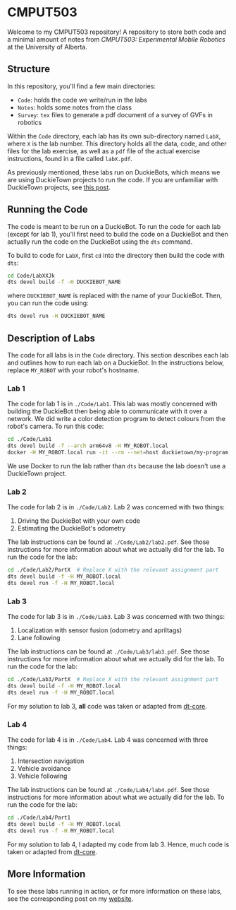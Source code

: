 # CMPUT503

Welcome to my CMPUT503 repository! A repository to store both code and a
minimal amount of notes from _CMPUT503: Experimental Mobile Robotics_ at the
University of Alberta.

## Structure

In this repository, you'll find a few main directories:

- `Code`: holds the code we write/run in the labs
- `Notes`: holds some notes from the class
- `Survey`: `tex` files to generate a pdf document of a survey of GVFs in robotics

Within the `Code` directory, each lab has its own sub-directory named `LabX`,
where `X` is the lab number. This directory holds all the data, code, and
other files for the lab exercise, as well as a `pdf` file of the actual
exercise instructions, found in a file called `labX.pdf`.

As previously mentioned, these labs run on DuckieBots, which means we are using
DuckieTown projects to run the code. If you are unfamiliar with DuckieTown
projects, see [this post](https://docs.duckietown.org/daffy/duckietown-robotics-development/out/dt_infrastructure.html).

## Running the Code

The code is meant to be run on a DuckieBot. To run the code for each lab
(except for lab 1), you'll first need to build the code on a DuckieBot and
then actually run the code on the DuckieBot using the `dts` command.

To build to code for `LabX`, first `cd` into the directory then build the code
with `dts`:

```bash
cd Code/LabXXJk
dts devel build -f -H DUCKIEBOT_NAME
```

where `DUCKIEBOT_NAME` is replaced with the name of your DuckieBot. Then, you
can run the code using:

```bash
dts devel run -H DUCKIEBOT_NAME
```

## Description of Labs

The code for all labs is in the `Code` directory. This section describes each
lab and outlines how to run each lab on a DuckieBot. In the instructions below,
replace `MY_ROBOT` with your robot's hostname.

### Lab 1

The code for lab 1 is in `./Code/Lab1`. This lab was mostly concerned with
building the DuckieBot then being able to communicate with it over a network.
We did write a color detection program to detect colours from the robot's
camera. To run this code:

```bash
cd ./Code/Lab1
dts devel build -f --arch arm64v8 -H MY_ROBOT.local
docker -H MY_ROBOT.local run -it --rm --net=host duckietown/my-program:latest-arm64v8
```

We use Docker to run the lab rather than `dts` because the lab doesn't use a
DuckieTown project.

### Lab 2

The code for lab 2 is in `./Code/Lab2`. Lab 2 was concerned with two things:

1. Driving the DuckieBot with your own code
2. Estimating the DuckieBot's odometry

The lab instructions can be found at `./Code/Lab2/lab2.pdf`. See those
instructions for more information about what we actually did for the lab. To
run the code for the lab:

```bash
cd ./Code/Lab2/PartX  # Replace X with the relevant assignment part
dts devel build -f -H MY_ROBOT.local
dts devel run -f -H MY_ROBOT.local
```

### Lab 3

The code for lab 3 is in `./Code/Lab3`. Lab 3 was concerned with two things:

1. Localization with sensor fusion (odometry and apriltags)
2. Lane following

The lab instructions can be found at `./Code/Lab3/lab3.pdf`. See those
instructions for more information about what we actually did for the lab. To
run the code for the lab:

```bash
cd ./Code/Lab3/PartX  # Replace X with the relevant assignment part
dts devel build -f -H MY_ROBOT.local
dts devel run -f -H MY_ROBOT.local
```

For my solution to lab 3, **all** code was taken or adapted from
[dt-core](https://github.com/duckietown/dt-core).

### Lab 4

The code for lab 4 is in `./Code/Lab4`. Lab 4 was concerned with three things:

1. Intersection navigation
2. Vehicle avoidance
3. Vehicle following

The lab instructions can be found at `./Code/Lab4/lab4.pdf`. See those
instructions for more information about what we actually did for the lab. To
run the code for the lab:
```bash
cd ./Code/Lab4/Part1
dts devel build -f -H MY_ROBOT.local
dts devel run -f -H MY_ROBOT.local
```

For my solution to lab 4, I adapted my code from lab 3. Hence, much code is
taken or adapted from [dt-core](https://github.com/duckietown/dt-core).

## More Information

To see these labs running in action, or for more information on these labs,
see the corresponding post on my [website](https://samuelfneumann.github.io).
